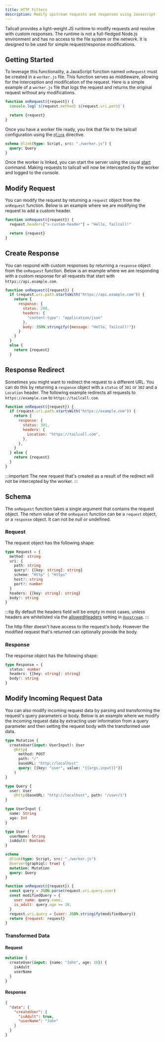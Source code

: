 ```yaml
---
title: HTTP Filters
description: Modify upstream requests and responses using Javascript
---
```


Tailcall provides a light-weight JS runtime to modify requests and resolve with custom responses.
The runtime is not a full-fledged Node.js environment and has no access to the file system or the network. It is designed to be used for simple request/response modifications.

## Getting Started

To leverage this functionality, a JavaScript function named `onRequest` must be created in a `worker.js` file. This function serves as middleware, allowing for the interception and modification of the request. Here is a simple example of a `worker.js` file that logs the request and returns the original request without any modifications.

```javascript
function onRequest({request}) {
  console.log(`${request.method} ${request.uri.path}`)

  return {request}
}
```

Once you have a worker file ready, you link that file to the tailcall configuration using the [`@link`](/docs/directives/link) directive.

```graphql
schema @link(type: Script, src: "./worker.js") {
  query: Query
}
```

Once the worker is linked, you can start the server using the usual [start] command. Making requests to tailcall will now be intercepted by the worker and logged to the console.

[start]: /docs/guides/cli/#start

## Modify Request

You can modify the request by returning a `request` object from the `onRequest` function. Below is an example where we are modifying the request to add a custom header.

```javascript
function onRequest({request}) {
  request.headers["x-custom-header"] = "Hello, Tailcall!"

  return {request}
}
```

## Create Response

You can respond with custom responses by returning a `response` object from the `onRequest` function. Below is an example where we are responding with a custom response for all requests that start with `https://api.example.com`.

```javascript
function onRequest({request}) {
  if (request.uri.path.startsWith("https://api.example.com")) {
    return {
      response: {
        status: 200,
        headers: {
          "content-type": "application/json"
        },
        body: JSON.stringify({message: "Hello, Tailcall!"})
      }
    }
  }
  else {
    return {request}
  }
```

## Response Redirect

Sometimes you might want to redirect the request to a different URL. You can do this by returning a `response` object with a `status` of `301` or `302` and a `Location` header. The following example redirects all requests to `https://example.com` to `https://tailcall.com`.

```javascript
function onRequest({request}) {
  if (request.uri.path.startsWith("https://example.com")) {
    return {
      response: {
        status: 301,
        headers: {
          Location: "https://tailcall.com",
        },
      },
    }
  } else {
    return {request}
  }
}
```

:::important
The new request that's created as a result of the redirect will not be intercepted by the worker.
:::

## Schema

The `onRequest` function takes a single argument that contains the request object. The return value of the `onRequest` function can be a `request` object, or a `response` object. It can not be null or undefined.

### Request

The request object has the following shape:

```typescript
type Request = {
  method: string
  uri: {
    path: string
    query?: {[key: string]: string}
    scheme: "Http" | "Https"
    host?: string
    port?: number
  }
  headers: {[key: string]: string}
  body?: string
}
```

:::tip
By default the headers field will be empty in most cases, unless headers are whitelisted via the [allowedHeaders](../directives/upstream.md#allowedheaders) setting in [`@upstream`](../directives/upstream.md).
:::

The http filter doesn't have access to the request's body. However the modified request that's returned can optionally provide the body.

### Response

The response object has the following shape:

```typescript
type Response = {
  status: number
  headers: {[key: string]: string}
  body?: string
}
```

## Modify Incoming Request Data

You can also modify incoming request data by parsing and transforming the request's query parameters or body. Below is an example where we modify the incoming request data by extracting user information from a query parameter and then setting the request body with the transformed user data.

```graphql
type Mutation {
  createUser(input: UserInput): User
    @http(
      method: POST
      path: "/"
      baseURL: "http://localhost"
      query: [{key: "user", value: "{{args.input}}"}]
    )
}

type Query {
  user: User
    @http(baseURL: "http://localhost", path: "/user/1")
}

type UserInput {
  name: String
  age: Int
}

type User {
  userName: String
  isAdult: Boolean
}

schema
  @link(type: Script, src: "./worker.js")
  @server(graphiql: true) {
  mutation: Mutation
  query: Query
}
```

```javascript
function onRequest({request}) {
  const query = JSON.parse(request.uri.query.user)
  const modifiedQuery = {
    user_name: query.name,
    is_adult: query.age >= 18,
  }
  request.uri.query = {user: JSON.stringify(modifiedQuery)}
  return {request: request}
}
```

### Transformed Data

#### Request

```graphql
mutation {
  createUser(input: {name: "John", age: 18}) {
    isAdult
    userName
  }
}
```

#### Response

```json
{
  "data": {
    "createUser": {
      "isAdult": true,
      "userName": "John"
    }
  }
}
```
